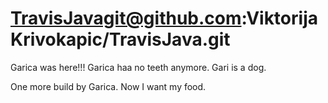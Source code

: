 # TravisJavagit@github.com:ViktorijaKrivokapic/TravisJava.git



Garica was here!!! Garica haa no teeth anymore. Gari is a dog.

One more build by Garica. Now I want my food.
